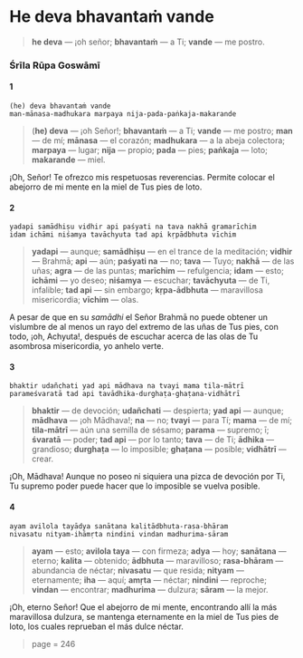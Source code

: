 # He deva bhavantaṁ vande

> **he deva** — ¡oh señor; **bhavantaṁ** — a Ti; **vande** — me postro.

### Śrīla Rūpa Goswāmī

#### 1

    (he) deva bhavantaṁ vande
    man-mānasa-madhukara marpaya nija-pada-paṅkaja-makarande

> (**he) deva** — ¡oh Señor!; **bhavantaṁ** — a Ti; **vande** — me postro; **man** — de mí; **mānasa** — el corazón; **madhukara** — a la abeja colectora; **marpaya** — lugar; **nija** — propio; **pada** — pies; **paṅkaja** — loto; **makarande** — miel.

¡Oh, Señor! Te ofrezco mis respetuosas reverencias. Permite colocar el abejorro de mi mente en la miel de Tus pies de loto.

#### 2

    yadapi samādhiṣu vidhir api paśyati na tava nakhā gramarīchim
    idam ichāmi niśamya tavāchyuta tad api kṛpādbhuta vīchim

> **yadapi** — aunque; **samādhiṣu** — en el trance de la meditación; **vidhir** — Brahmā; **api** — aún; **paśyati na** — no; **tava** — Tuyo; **nakhā** — de las uñas; **agra** — de las puntas; **marīchim** — refulgencia; **idam** — esto; **ichāmi** — yo deseo; **niśamya** — escuchar; **tavāchyuta** — de Ti, infalible; **tad api** — sin embargo; **kṛpa-ādbhuta** — maravillosa misericordia; **vīchim** — olas.

A pesar de que en su *samādhi* el Señor Brahmā no puede obtener un vislumbre de al menos un rayo del extremo de las uñas de Tus pies, con todo, ¡oh, Achyuta!, después de escuchar acerca de las olas de Tu asombrosa misericordia, yo anhelo verte.

#### 3

    bhaktir udañchati yad api mādhava na tvayi mama tila-mātrī
    parameśvaratā tad api tavādhika-durghaṭa-ghaṭana-vidhātrī

> **bhaktir** — de devoción; **udañchati** — despierta; **yad api** — aunque; **mādhava** — ¡oh Mādhava!; **na** — no; **tvayi** — para Tí; **mama** — de mí; **tila-mātrī** — aún una semilla de sésamo; **parama** — supremo; ī; **śvaratā** — poder; **tad api** — por lo tanto; **tava** — de Ti; **ādhika** — grandioso; **durghaṭa** — lo imposible; **ghaṭana** — posible; **vidhātrī** — crear.

¡Oh, Mādhava! Aunque no poseo ni siquiera una pizca de devoción por Ti, Tu supremo poder puede hacer que lo imposible se vuelva posible.

#### 4

    ayam avilola tayādya sanātana kalitādbhuta-rasa-bhāram
    nivasatu nityam-ihāmṛta nindini vindan madhurima-sāram

> **ayam** — esto; **avilola taya** — con firmeza; **adya** — hoy; **sanātana** — eterno; **kalita** — obtenido; **ādbhuta** — maravilloso; **rasa-bhāram** — abundancia de néctar; **nivasatu** — que resida; **nityam** — eternamente; **iha** — aquí; **amṛta** — néctar; **nindini** — reproche; **vindan** — encontrar; **madhurima** — dulzura; **sāram** — la mejor.

¡Oh, eterno Señor! Que el abejorro de mi mente, encontrando allí la más maravillosa dulzura, se mantenga eternamente en la miel de Tus pies de loto, los cuales reprueban el más dulce néctar.


> page = 246
